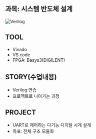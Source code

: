 ## 과목: 시스템 반도체 설계
![Verilog](https://img.shields.io/badge/Verilog?)
## TOOL
* Vivado
* VS code
* FPGA: Basys3(DIGILENT)
## STORY(수업내용)
* Verilog 연습
* 프로젝트로 나아가는 과정
## PROJECT
* UART로 제어하는 다기능 디지털 시계 설계
* 목표: 전체 구조 모듈화
